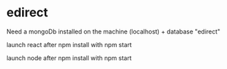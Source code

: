 # edirect

Need a mongoDb installed on the machine (localhost) + database "edirect"

launch react after npm install with npm start

launch node after npm install with npm start
